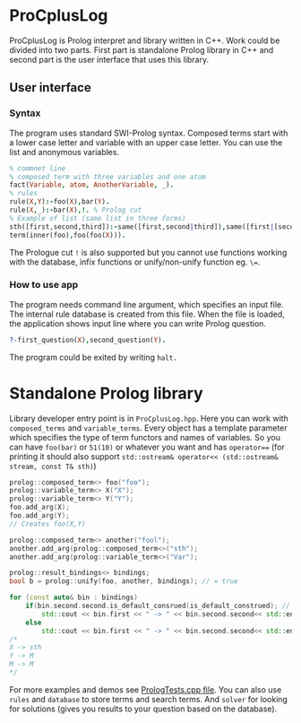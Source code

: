 # ProCplusLog
ProCplusLog is Prolog interpret and library written in C++. Work could be divided into two parts. First part is standalone Prolog library in C++ and second part is the user interface that uses this library. 

## User interface
### Syntax
The program uses standard SWI-Prolog syntax. Composed terms start with a lower case letter and variable with an upper case letter. You can use the list and anonymous variables.

~~~Prolog
% commnet line
% composed term with three variables and one atom
fact(Variable, atom, AnotherVariable, _).
% rules
rule(X,Y):-foo(X),bar(Y).
rule(X,_):-bar(X),!. % Prolog cut
% Example of list (same list in three forms)
sth([first,second,third]):-same([first,second|third]),same([first|[second|[third|[]]]]).
term(inner(foo),foo(foo(X))).
~~~

The Prologue cut `!` is also supported but you cannot use functions working with the database, infix functions or unify/non-unify function eg. `\=`.

### How to use app
The program needs command line argument, which specifies an input file. The internal rule database is created from this file. When the file is loaded, the application shows input line where you can write Prolog question.

~~~Prolog
?-first_question(X),second_question(Y).
~~~

The program could be exited by writing `halt.`

# Standalone Prolog library
Library developer entry point is in `ProCplusLog.hpp`. Here you can work with `composed_terms` and `variable_terms`. Every object has a template parameter which specifies the type of term functors and names of variables. So you can have `foo(bar)` or `51(10)` or whatever you want and has `operator==` (for printing it should also support `std::ostream& operator<< (std::ostream& stream, const T& sth)`)

~~~C++
prolog::composed_term<> foo("foo");
prolog::variable_term<> X("X");
prolog::variable_term<> Y("Y");
foo.add_arg(X);
foo.add_arg(Y);
// Creates foo(X,Y)

prolog::composed_term<> another("fool");
another.add_arg(prolog::composed_term<>("sth");
another.add_arg(prolog::variable_term<>("Var");

prolog::result_bindings<> bindings;
bool b = prolog::unify(foo, another, bindings); // = true

for (const auto& bin : bindings)
    if(bin.second.second.is_default_consrued(is_default_construed); // is binded to variable? (or term)
        std::cout << bin.first << " -> " << bin.second.second<< std::endl; // Prints binded variable
    else
        std::cout << bin.first << " -> " << bin.second.second<< std::endl; // Prints binded term
/*
X -> sth
Y -> M
M -> M
*/
~~~
For more examples and demos see [PrologTests.cpp file](https://github.com/mmrmartin/ProCplusLog/blob/master/ProCplusLog/PrologTests.cpp). You can also use `rules` and `database` to store terms and search terms. And `solver` for looking for solutions (gives you results to your question based on the database).
